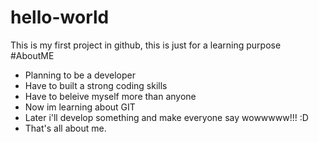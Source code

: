 # hello-world
This is my first project in github, this is just for a learning purpose
#AboutME
 - Planning to be a developer
 - Have to built a strong coding skills
 - Have to beleive myself more than anyone
 - Now im learning about GIT
 - Later i'll develop something and make everyone say wowwwww!!! :D
 - That's all about me.
